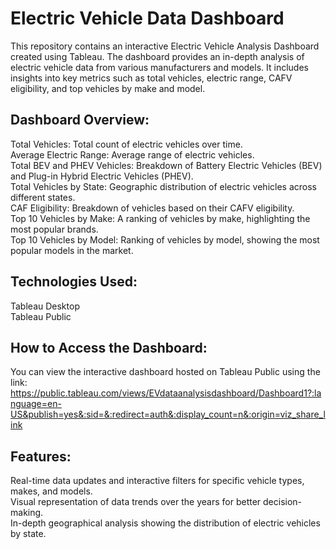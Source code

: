 # Electric Vehicle Data Dashboard
This repository contains an interactive Electric Vehicle Analysis Dashboard created using Tableau. The dashboard provides an in-depth analysis of electric vehicle data from various manufacturers and models. It includes insights into key metrics such as total vehicles, electric range, CAFV eligibility, and top vehicles by make and model.

## Dashboard Overview:

Total Vehicles: Total count of electric vehicles over time.\
Average Electric Range: Average range of electric vehicles.\
Total BEV and PHEV Vehicles: Breakdown of Battery Electric Vehicles (BEV) and Plug-in Hybrid Electric Vehicles (PHEV).\
Total Vehicles by State: Geographic distribution of electric vehicles across different states.\
CAF Eligibility: Breakdown of vehicles based on their CAFV eligibility.\
Top 10 Vehicles by Make: A ranking of vehicles by make, highlighting the most popular brands.\
Top 10 Vehicles by Model: Ranking of vehicles by model, showing the most popular models in the market.

## Technologies Used:
Tableau Desktop\
Tableau Public

## How to Access the Dashboard:
You can view the interactive dashboard hosted on Tableau Public using the link: https://public.tableau.com/views/EVdataanalysisdashboard/Dashboard1?:language=en-US&publish=yes&:sid=&:redirect=auth&:display_count=n&:origin=viz_share_link


## Features:
Real-time data updates and interactive filters for specific vehicle types, makes, and models.\
Visual representation of data trends over the years for better decision-making.\
In-depth geographical analysis showing the distribution of electric vehicles by state.